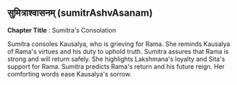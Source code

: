 ## सुमित्राश्वासनम् (sumitrAshvAsanam)
**Chapter Title** : Sumitra's Consolation

Sumitra consoles Kausalya, who is grieving for Rama. She reminds Kausalya of Rama's virtues and his duty to uphold truth. Sumitra assures that Rama is strong and will return safely. She highlights Lakshmana's loyalty and Sita's support for Rama. Sumitra predicts Rama's return and his future reign. Her comforting words ease Kausalya's sorrow.